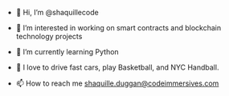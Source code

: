 - 👋 Hi, I’m @shaquillecode

- 👀 I’m interested in working on smart contracts and blockchain technology projects

- 🌱 I’m currently learning Python

- 💞️ I love to drive fast cars, play Basketball, and NYC Handball.

- 📫 How to reach me shaquille.duggan@codeimmersives.com

